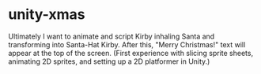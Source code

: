 # unity-xmas
Ultimately I want to animate and script Kirby inhaling Santa and transforming into Santa-Hat Kirby. After this, "Merry Christmas!" text will appear at the top of the screen. (First experience with slicing sprite sheets, animating 2D sprites, and setting up a 2D platformer in Unity.)
